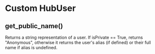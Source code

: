 # Custom HubUser

## get_public_name()
Returns a string representation of a user.  If isPrivate == True, returns "Anonymous", 
otherwise it returns the user's alias (if defined) or their full name if alias is undefined.
